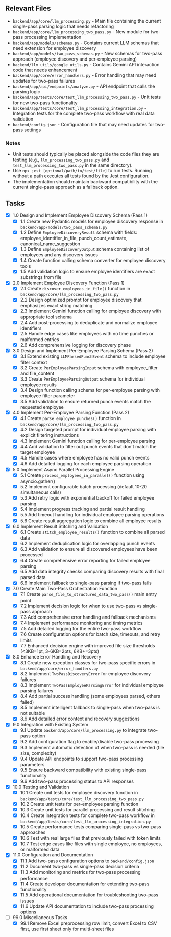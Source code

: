 ## Relevant Files

- `backend/app/core/llm_processing.py` - Main file containing the current single-pass parsing logic that needs refactoring
- `backend/app/core/llm_processing_two_pass.py` - New module for two-pass processing implementation
- `backend/app/models/schemas.py` - Contains current LLM schemas that need extension for employee discovery
- `backend/app/models/two_pass_schemas.py` - New schemas for two-pass approach (employee discovery and per-employee parsing)
- `backend/llm_utils/google_utils.py` - Contains Gemini API interaction code that needs enhancement
- `backend/app/core/error_handlers.py` - Error handling that may need updates for two-pass failures
- `backend/app/api/endpoints/analyze.py` - API endpoint that calls the parsing logic
- `backend/app/tests/core/test_llm_processing_two_pass.py` - Unit tests for new two-pass functionality
- `backend/app/tests/core/test_llm_processing_integration.py` - Integration tests for the complete two-pass workflow with real data validation
- `backend/config.json` - Configuration file that may need updates for two-pass settings

### Notes

- Unit tests should typically be placed alongside the code files they are testing (e.g., `llm_processing_two_pass.py` and `test_llm_processing_two_pass.py` in the same directory).
- Use `npx jest [optional/path/to/test/file]` to run tests. Running without a path executes all tests found by the Jest configuration.
- The implementation should maintain backward compatibility with the current single-pass approach as a fallback option.

## Tasks

- [x] 1.0 Design and Implement Employee Discovery Schema (Pass 1)
  - [x] 1.1 Create new Pydantic models for employee discovery response in `backend/app/models/two_pass_schemas.py`
  - [x] 1.2 Define `EmployeeDiscoveryResult` schema with fields: employee_identifier_in_file, punch_count_estimate, canonical_name_suggestion
  - [x] 1.3 Define `EmployeeDiscoveryOutput` schema containing list of employees and any discovery issues
  - [x] 1.4 Create function calling schema converter for employee discovery tools
  - [x] 1.5 Add validation logic to ensure employee identifiers are exact substrings from file

- [x] 2.0 Implement Employee Discovery Function (Pass 1)
  - [x] 2.1 Create `discover_employees_in_file()` function in `backend/app/core/llm_processing_two_pass.py`
  - [x] 2.2 Design optimized prompt for employee discovery that emphasizes exact string matching
  - [x] 2.3 Implement Gemini function calling for employee discovery with appropriate tool schema
  - [x] 2.4 Add post-processing to deduplicate and normalize employee identifiers
  - [x] 2.5 Handle edge cases like employees with no time punches or malformed entries
  - [x] 2.6 Add comprehensive logging for discovery phase

- [x] 3.0 Design and Implement Per-Employee Parsing Schema (Pass 2)
  - [x] 3.1 Extend existing `LLMParsedPunchEvent` schema to include employee filter context
  - [x] 3.2 Create `PerEmployeeParsingInput` schema with employee_filter and file_content
  - [x] 3.3 Create `PerEmployeeParsingOutput` schema for individual employee results
  - [x] 3.4 Design function calling schema for per-employee parsing with employee filter parameter
  - [x] 3.5 Add validation to ensure returned punch events match the requested employee

- [x] 4.0 Implement Per-Employee Parsing Function (Pass 2)
  - [x] 4.1 Create `parse_employee_punches()` function in `backend/app/core/llm_processing_two_pass.py`
  - [x] 4.2 Design targeted prompt for individual employee parsing with explicit filtering instructions
  - [x] 4.3 Implement Gemini function calling for per-employee parsing
  - [x] 4.4 Add validation to filter out punch events that don't match the target employee
  - [x] 4.5 Handle cases where employee has no valid punch events
  - [x] 4.6 Add detailed logging for each employee parsing operation

- [x] 5.0 Implement Async Parallel Processing Engine
  - [x] 5.1 Create `process_employees_in_parallel()` function using asyncio.gather()
  - [x] 5.2 Implement configurable batch processing (default 10-20 simultaneous calls)
  - [x] 5.3 Add retry logic with exponential backoff for failed employee parsing
  - [x] 5.4 Implement progress tracking and partial result handling
  - [x] 5.5 Add timeout handling for individual employee parsing operations
  - [x] 5.6 Create result aggregation logic to combine all employee results

- [x] 6.0 Implement Result Stitching and Validation
  - [x] 6.1 Create `stitch_employee_results()` function to combine all parsed data
  - [x] 6.2 Implement deduplication logic for overlapping punch events
  - [x] 6.3 Add validation to ensure all discovered employees have been processed
  - [x] 6.4 Create comprehensive error reporting for failed employee parsing
  - [x] 6.5 Add data integrity checks comparing discovery results with final parsed data
  - [x] 6.6 Implement fallback to single-pass parsing if two-pass fails

- [x] 7.0 Create Main Two-Pass Orchestration Function
  - [x] 7.1 Create `parse_file_to_structured_data_two_pass()` main entry point
  - [x] 7.2 Implement decision logic for when to use two-pass vs single-pass approach
  - [x] 7.3 Add comprehensive error handling and fallback mechanisms
  - [x] 7.4 Implement performance monitoring and timing metrics
  - [x] 7.5 Add detailed logging for the entire two-pass workflow
  - [x] 7.6 Create configuration options for batch size, timeouts, and retry limits
  - [x] 7.7 Enhanced decision engine with improved file size thresholds (<3KB=1pt, 3-6KB=2pts, 6KB+=3pts)

- [x] 8.0 Enhance Error Handling and Recovery
  - [x] 8.1 Create new exception classes for two-pass specific errors in `backend/app/core/error_handlers.py`
  - [x] 8.2 Implement `TwoPassDiscoveryError` for employee discovery failures
  - [x] 8.3 Implement `TwoPassEmployeeParsingError` for individual employee parsing failures
  - [x] 8.4 Add partial success handling (some employees parsed, others failed)
  - [x] 8.5 Implement intelligent fallback to single-pass when two-pass is not suitable
  - [x] 8.6 Add detailed error context and recovery suggestions

- [x] 9.0 Integration with Existing System
  - [x] 9.1 Update `backend/app/core/llm_processing.py` to integrate two-pass option
  - [x] 9.2 Add configuration flag to enable/disable two-pass processing
  - [x] 9.3 Implement automatic detection of when two-pass is needed (file size, complexity)
  - [x] 9.4 Update API endpoints to support two-pass processing parameters
  - [x] 9.5 Ensure backward compatibility with existing single-pass functionality
  - [x] 9.6 Add two-pass processing status to API responses

- [x] 10.0 Testing and Validation
  - [x] 10.1 Create unit tests for employee discovery function in `backend/app/tests/core/test_llm_processing_two_pass.py`
  - [x] 10.2 Create unit tests for per-employee parsing function
  - [x] 10.3 Create unit tests for parallel processing and result stitching
  - [x] 10.4 Create integration tests for complete two-pass workflow in `backend/app/tests/core/test_llm_processing_integration.py`
  - [x] 10.5 Create performance tests comparing single-pass vs two-pass approaches
  - [x] 10.6 Test with real large files that previously failed with token limits
  - [x] 10.7 Test edge cases like files with single employee, no employees, or malformed data

- [x] 11.0 Configuration and Documentation
  - [x] 11.1 Add two-pass configuration options to `backend/config.json`
  - [x] 11.2 Document two-pass vs single-pass decision criteria
  - [x] 11.3 Add monitoring and metrics for two-pass processing performance
  - [x] 11.4 Create developer documentation for extending two-pass functionality
  - [x] 11.5 Add operational documentation for troubleshooting two-pass issues
  - [x] 11.6 Update API documentation to include two-pass processing options

- [ ] 99.0 Miscellaneous Tasks
  - [x] 99.1 Remove Excel preprocessing row limit, convert Excel to CSV first, use first sheet only for multi-sheet files 